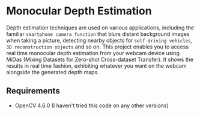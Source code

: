 # Monocular Depth Estimation

Depth estimation techniques are used on various applications, including the familiar `smartphone camera function` that blurs distant background images when taking a picture, detecting nearby objects for `self-driving vehicles`, `3D reconstruction objects` and so on. This project enables you to access real time monocular depth estimation from your webcam device using MiDas (Mixing Datasets for Zero-shot Cross-dataset Transfer). It shows the results in real time fashion, exhibiting whatever you want on the webcam alongside the generated depth maps. 


## Requirements

 - OpenCV 4.6.0 (I haven't tried this code on any other versions)
